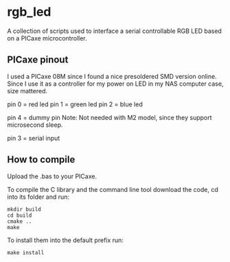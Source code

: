 rgb_led
=======

A collection of scripts used to interface a serial controllable RGB LED based on a PICaxe microcontroller. 


PICaxe pinout
-------------

I used a PICaxe 08M since I found a nice presoldered SMD version online. Since I use it as a controller for my power on LED in my NAS computer case, size mattered.

pin 0 = red led
pin 1 = green led
pin 2 = blue led

pin 4 = dummy pin 
Note: Not needed with M2 model, since they support microsecond sleep.

pin 3 = serial input


How to compile
--------------

Upload the .bas to your PICaxe.

To compile the C library and the command line tool download the code, cd into its folder and run:

    mkdir build
    cd build
    cmake ..
    make


To install them into the default prefix run:

    make install
